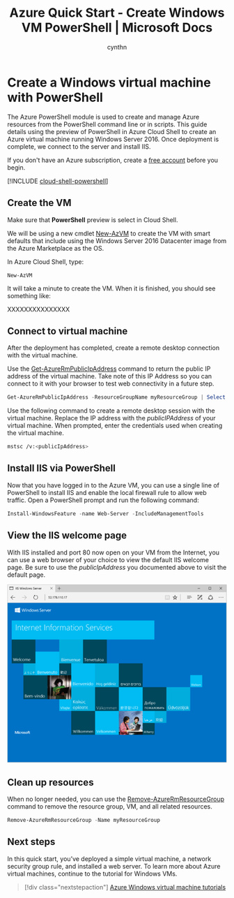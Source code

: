 ﻿---
title: Azure Quick Start - Create Windows VM PowerShell | Microsoft Docs
description: Quickly learn to create a Windows virtual machines with PowerShell
services: virtual-machines-windows
documentationcenter: virtual-machines
author: cynthn
manager: timlt
editor: tysonn
tags: azure-resource-manager

ms.assetid: 
ms.service: virtual-machines-windows
ms.devlang: na
ms.topic: hero-article
ms.tgt_pltfrm: vm-windows
ms.workload: infrastructure
ms.date: 09/11/2017
ms.author: cynthn
ms.custom: mvc
---

# Create a Windows virtual machine with PowerShell

The Azure PowerShell module is used to create and manage Azure resources from the PowerShell command line or in scripts. This guide details using the preview of PowerShell in Azure Cloud Shell to create an Azure virtual machine running Windows Server 2016. Once deployment is complete, we connect to the server and install IIS.  

If you don't have an Azure subscription, create a [free account](https://azure.microsoft.com/free/?WT.mc_id=A261C142F) before you begin.


[!INCLUDE [cloud-shell-powershell](../../../includes/cloud-shell-powershell.md)]

## Create the VM

Make sure that **PowerShell** preview is select in Cloud Shell.

We will be using a new cmdlet [New-AzVM](/powershell/module/azurerm.network/new-azvm) to create the VM with smart defaults that include using the Windows Server 2016 Datacenter image from the Azure Marketplace as the OS. 

In Azure Cloud Shell, type:

```powershell-interactive
New-AzVM
```

It will take a minute to create the VM. When it is finished, you should see something like:

XXXXXXXXXXXXXXX


## Connect to virtual machine

After the deployment has completed, create a remote desktop connection with the virtual machine.

Use the [Get-AzureRmPublicIpAddress](/powershell/module/azurerm.network/get-azurermpublicipaddress) command to return the public IP address of the virtual machine. Take note of this IP Address so you can connect to it with your browser to test web connectivity in a future step.

```powershell
Get-AzureRmPublicIpAddress -ResourceGroupName myResourceGroup | Select IpAddress
```

Use the following command to create a remote desktop session with the virtual machine. Replace the IP address with the *publicIPAddress* of your virtual machine. When prompted, enter the credentials used when creating the virtual machine.

```bash 
mstsc /v:<publicIpAddress>
```

## Install IIS via PowerShell

Now that you have logged in to the Azure VM, you can use a single line of PowerShell to install IIS and enable the local firewall rule to allow web traffic. Open a PowerShell prompt and run the following command:

```powershell
Install-WindowsFeature -name Web-Server -IncludeManagementTools
```

## View the IIS welcome page

With IIS installed and port 80 now open on your VM from the Internet, you can use a web browser of your choice to view the default IIS welcome page. Be sure to use the *publicIpAddress* you documented above to visit the default page. 

![IIS default site](./media/quick-create-powershell/default-iis-website.png) 

## Clean up resources

When no longer needed, you can use the [Remove-AzureRmResourceGroup](/powershell/module/azurerm.resources/remove-azurermresourcegroup) command to remove the resource group, VM, and all related resources.

```powershell
Remove-AzureRmResourceGroup -Name myResourceGroup
```

## Next steps

In this quick start, you’ve deployed a simple virtual machine, a network security group rule, and installed a web server. To learn more about Azure virtual machines, continue to the tutorial for Windows VMs.

> [!div class="nextstepaction"]
> [Azure Windows virtual machine tutorials](./tutorial-manage-vm.md)
